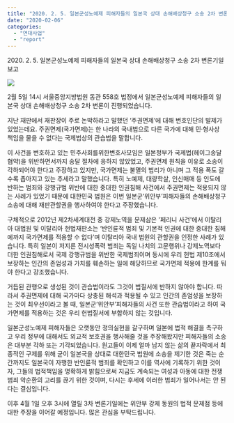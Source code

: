 ```yaml
---
title: "2020. 2. 5. 일본군성노예제 피해자들의 일본국 상대 손해배상청구 소송 2차 변론기일 보고"
date: "2020-02-06"
categories: 
  - "연대사업"
  - "report"
---
```


2020\. 2. 5. 일본군성노예제 피해자들의 일본국 상대 손해배상청구 소송 2차 변론기일 보고

![](http://womenandwar.net/kr/wp-content/uploads/2020/02/20200206_일본국상대소송제2차변론기일.jpg)

2월 5일 14시 서울중앙지방법원 동관 558호 법정에서 일본군성노예제 피해자들의 일본국 상대 손해배상청구 소송 2차 변론이 진행되었습니다.

지난 재판에서 재판장이 주로 논박하라고 말했던 ‘주권면제’에 대해 변호인단의 발제가 있었는데요. 주권면제(국가면제)는 한 나라의 국내법으로 다른 국가에 대해 민·형사상 책임을 물을 수 없다는 국제법상의 관습법을 말합니다.

이 사건을 변호하고 있는 민주사회를위한변호사모임은 일본정부가 국제법(헤이그송달협약)을 위반하면서까지 송달 절차에 응하지 않았었고, 주권면제 원칙을 이유로 소송이 각하되어야 한다고 주장하고 있지만, 국가면제는 불멸의 법리가 아니며 그 적용 폭도 갈수록 좁아지고 있는 추세라고 말했습니다. 특히 노예제, 대량학살, 인신매매 등 인도에 반하는 범죄와 강행규범 위반에 대한 중대한 인권침해 사건에서 주권면제는 적용되지 않는 사례가 있었기 때문에 대한민국 법원은 이번 일본군‘위안부’피해자들의 손해배상청구 소송에 대해 재판관할권을 행사하여야 한다고 주장했습니다.

구체적으로 2012년 제2차세계대전 중 강제노역을 문제삼은 '페리니 사건'에서 이탈리아 대법원 및 이탈리아 헌법재판소는 ‘반인륜적 범죄 및 기본적 인권에 대한 중대한 침해에까지 국가면제를 적용할 수 없다’며 이탈리아 국내 법원의 관할권을 인정한 사례가 있습니다. 특히 일본이 저지른 전시성폭력 범죄는 독일 나치의 고문행위나 강제노역보다 더한 인권침해로서 국제 강행규범을 위반한 국제범죄이며 동시에 우리 헌법 제10조에서 보장하는 인간의 존엄성과 가치를 훼손하는 일에 해당하므로 국가면제 적용에 한계를 둬야 한다고 강조했습니다.

거듭된 관행으로 생성된 것이 관습법이라도 그것이 법질서에 반하지 않아야 합니다. 따라서 주권면제에 대해 국가마다 상충된 해석과 적용될 수 있고 인간의 존엄성을 보장하는 것이 최우선이라고 볼 때, 일본군‘위안부’피해자들의 사건 또한 관습법이라고 하여 국가면제를 적용하는 것은 우리 헌법질서에 부합하지 않는 것입니다.

일본군성노예제 피해자들은 오랫동안 정의실현을 갈구하며 일본에 법적 해결을 촉구하고 우리 정부에 대해서도 외교적 보호권을 행사해줄 것을 주장해왔지만 피해자들의 소송은 대부분 각하 또는 기각되었습니다. 원고들이 이제 얼마 남지 않는 삶의 끝자락에서 최종적인 구제를 위해 굳이 일본국을 상대로 대한민국 법원에 소송을 제기한 것은 죽는 순간까지도 일본국이 자행한 반인륜적 범죄를 확인하고 이를 역사에 기록하기 위한 것이자, 그들의 법적책임을 명확하게 밝힘으로써 지금도 계속되는 여성과 아동에 대한 전쟁범죄 악순환의 고리를 끊기 위한 것이며, 다시는 후세에 이러한 범죄가 일어나서는 안 된다는 결심입니다.

이후 4월 1일 오후 3시에 열릴 3차 변론기일에는 위안부 강제 동원의 법적 문제점 등에 대한 주장을 이어갈 예정입니다. 많은 관심을 부탁드립니다.
